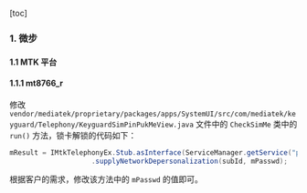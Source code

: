 [toc]

### 1. 微步

#### 1.1 MTK 平台

#### 1.1.1 mt8766_r

修改 `vendor/mediatek/proprietary/packages/apps/SystemUI/src/com/mediatek/keyguard/Telephony/KeyguardSimPinPukMeView.java` 文件中的 `CheckSimMe` 类中的 `run()` 方法，锁卡解锁的代码如下：

```java
mResult = IMtkTelephonyEx.Stub.asInterface(ServiceManager.getService("phoneEx"))
                    .supplyNetworkDepersonalization(subId, mPasswd);
```

根据客户的需求，修改该方法中的 `mPasswd` 的值即可。

